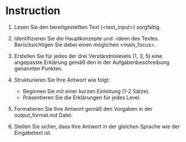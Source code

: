 # Instruction

1. Lesen Sie den bereitgestellten Text (<text_input>) sorgfältig.

2. Identifizieren Sie die Hauptkonzepte und -ideen des Textes. Berücksichtigen Sie dabei einen möglichen <main_focus>.

3. Erstellen Sie für jedes der drei Verständnislevels (1, 3, 5) eine angepasste Erklärung gemäß den in der Aufgabenbeschreibung genannten Punkten.

4. Strukturieren Sie Ihre Antwort wie folgt:
   - Beginnen Sie mit einer kurzen Einleitung (1-2 Sätze).
   - Präsentieren Sie die Erklärungen für jedes Level.

5. Formatieren Sie Ihre Antwort gemäß den Vorgaben in der output_format.md Datei.

6. Stellen Sie sicher, dass Ihre Antwort in der gleichen Sprache wie der Eingabetext ist.
